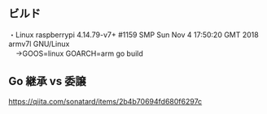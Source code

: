 ## ビルド  
・Linux raspberrypi 4.14.79-v7+ #1159 SMP Sun Nov 4 17:50:20 GMT 2018 armv7l GNU/Linux  
　→GOOS=linux GOARCH=arm go build  

## Go 継承 vs 委譲  
https://qiita.com/sonatard/items/2b4b70694fd680f6297c  


